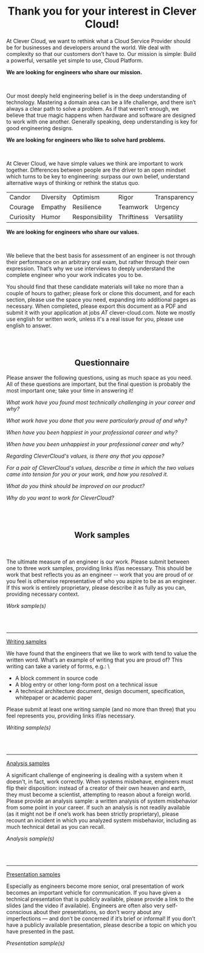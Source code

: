 
<h1 style="text-align: center;">Thank you for your interest in Clever Cloud!</h1>

At Clever Cloud, we want to rethink what a Cloud Service Provider should be for businesses and developers around the world. We deal with complexity so that our customers don’t have to. Our mission is simple: Build a powerful, versatile yet simple to use, Cloud Platform.

**We are looking for engineers who share our mission.**

<br/>

Our most deeply held engineering belief is in the deep understanding of technology. Mastering a domain area can be a life challenge, and there isn’t always a clear path to solve a problem. As if that weren’t enough, we believe that true magic happens when hardware and software are designed to work with one another. Generally speaking, deep understanding is key for good engineering designs.

**We are looking for engineers who like to solve hard problems.**

<br/>

At Clever Cloud, we have simple values we think are important to work together. Differences between people are the driver to an open mindset which turns to be key to engineering: surpass our own belief, understand alternative ways of thinking or rethink the status quo.


<div align="center">
<table>
  <tr>
   <td>Candor
   </td>
   <td>Diversity
   </td>
   <td>Optimism
   </td>
   <td>Rigor
   </td>
   <td>Transparency
   </td>
  </tr>
  <tr>
   <td>Courage
   </td>
   <td>Empathy
   </td>
   <td>Resilience
   </td>
   <td>Teamwork
   </td>
   <td>Urgency
   </td>
  </tr>
  <tr>
   <td>Curiosity
   </td>
   <td>Humor
   </td>
   <td>Responsibility
   </td>
   <td>Thriftiness
   </td>
   <td>Versatility
   </td>
  </tr>
</table>
</div>


**We are looking for engineers who share our values.**

<br/>

We believe that the best basis for assessment of an engineer is not through their performance on an arbitrary oral exam, but rather through their own expression.  That’s why we use interviews to deeply understand the complete engineer who your work indicates you to be. 

You should find that these candidate materials will take no more than a couple of hours to gather; please fork or clone this document, and for each section, please use the space you need, expanding into additional pages as necessary. When completed, please export this document as a PDF and submit it with your application at jobs _AT_ clever-cloud.com. Note we mostly use english for written work, unless it's a real issue for you, please use english to answer.

<br/><br/>



<h2 style="text-align: center;">Questionnaire</h2>


Please answer the following questions, using as much space as you need. All of these questions are important, but the final question is probably the most important one; take your time in answering it!

_What work have you found most technically challenging in your career and why?_

_What work have you done that you were particularly proud of and why?_

_When have you been happiest in your professional career and why?_

_When have you been unhappiest in your professional career and why?_

_Regarding CleverCloud's values, is there any that you oppose?_

_For a pair of CleverCloud's values, describe a time in which the two values came into tension for you or your work, and how you resolved it._

_What do you think should be improved on our product?_

_Why do you want to work for CleverCloud?_


<br/><br/>

<h2 style="text-align: center;">Work samples</h2>

<br/>

The ultimate measure of an engineer is our work. Please submit between one to three work samples, providing links if/as necessary. This should be work that best reflects you as an engineer -- work that you are proud of or you feel is otherwise representative of who you aspire to be as an engineer. If this work is entirely proprietary, please describe it as fully as you can, providing necessary context.


_Work sample(s)_

<br/><br/>

---

<ins>Writing samples</ins>

We have found that the engineers that we like to work with tend to value the written word. What’s an example of writing that you are proud of?  This writing can take a variety of forms, e.g.: \




* A block comment in source code
* A blog entry or other long-form post on a technical issue
* A technical architecture document, design document, specification, whitepaper or academic paper

Please submit at least one writing sample (and no more than three) that you feel represents you, providing links if/as necessary.


_Writing sample(s)_

<br/><br/>

---


<ins>Analysis samples</ins>

A significant challenge of engineering is dealing with a system when it doesn't, in fact, work correctly.  When systems misbehave, engineers must flip their disposition:  instead of a creator of their own heaven and earth, they must become a scientist, attempting to reason about a foreign world. Please provide an analysis sample: a written analysis of system misbehavior from some point in your career. If such an analysis is not readily available (as it might not be if one’s work has been strictly proprietary), please recount an incident in which you analyzed system misbehavior, including as much technical detail as you can recall.


_Analysis sample(s)_

<br/><br/>

---

<ins>Presentation samples</ins>

Especially as engineers become more senior, oral presentation of work becomes an important vehicle for communication. If you have given a technical presentation that is publicly available, please provide a link to the slides (and the video if available).  Engineers are often also very self-conscious about their presentations, so don’t worry about any imperfections — and don’t be concerned if it’s brief or informal! If you don’t have a publicly available presentation, please describe a topic on which you have presented in the past.


_Presentation sample(s)_


<br/><br/>
